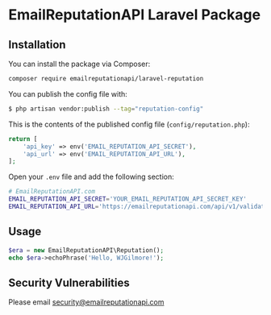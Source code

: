 # EmailReputationAPI Laravel Package

## Installation

You can install the package via Composer:

```bash
composer require emailreputationapi/laravel-reputation
```

You can publish the config file with:

```bash
$ php artisan vendor:publish --tag="reputation-config"
```

This is the contents of the published config file (`config/reputation.php`):

```php
return [
    'api_key' => env('EMAIL_REPUTATION_API_SECRET'),
    'api_url' => env('EMAIL_REPUTATION_API_URL'),
];
```

Open your `.env` file and add the following section:

```bash
# EmailReputationAPI.com
EMAIL_REPUTATION_API_SECRET='YOUR_EMAIL_REPUTATION_API_SECRET_KEY'
EMAIL_REPUTATION_API_URL='https://emailreputationapi.com/api/v1/validate'
```

## Usage

```php
$era = new EmailReputationAPI\Reputation();
echo $era->echoPhrase('Hello, WJGilmore!');
```

## Security Vulnerabilities

Please email security@emailreputationapi.com
